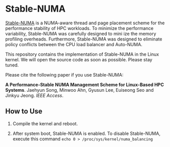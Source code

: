 # Stable-NUMA
[Stable-NUMA](https://github.com/skkucsl/stable-numa) is a NUMA-aware thread and page placement scheme for the performance stability of HPC workloads. To minimize the performance variability, Stable-NUMA was carefully designed to mini ize the memory profiling overheads. Furthermore, Stable-NUMA was designed to eliminate policy conflicts between the CPU load balancer and Auto-NUMA.

This repository contains the implementation of Stable-NUMA in the Linux kernel. We will open the source code as soon as possible. Please stay tuned.

Please cite the following paper if you use Stable-NUMA:

**A Performance-Stable NUMA Management Scheme for Linux-Based HPC Systems**.
Jaehyun Song, Minwoo Ahn, Gyusun Lee, Euiseong Seo and Jinkyu Jeong. *IEEE Access*.

## How to Use
1. Compile the kernel and reboot. 

1. After system boot, Stable-NUMA is enabled. To disable Stable-NUMA, execute this command `echo 0 > /proc/sys/kernel/numa_balancing`
